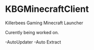 KBGMinecraftClient
==================

Killerbees Gaming Minecraft Launcher

Curently being worked on.

-AutoUpdater
-Auto Extract